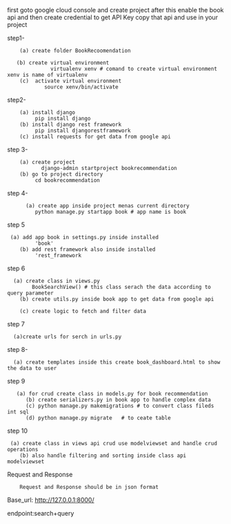 first goto google cloud console and create project after this enable the book api
 and then create credential to get API Key copy that api and use in your project

step1-

        (a) create folder BookRecoomendation

       (b) create virtual environment
                  virtualenv xenv # comand to create virtual environment xenv is name of virtualenv
        (c)  activate virtual environment
                source xenv/bin/activate

step2-

        (a) install django
             pip install django
        (b) install django rest framework
             pip install djangorestframework
        (c) install requests for get data from google api

step 3-


        (a) create project
               django-admin startproject bookrecommendation
        (b) go to project directory
             cd bookrecommendation

step 4-

          (a) create app inside project menas current directory
             python manage.py startapp book # app name is book


step 5


     (a) add app book in settings.py inside installed
             'book'
        (b) add rest framework also inside installed
             'rest_framework


step 6 

      (a) create class in views.py
            BookSearchView() # this class serach the data according to query parameter
        (b) create utils.py inside book app to get data from google api

        (c) create logic to fetch and filter data


step 7

      (a)create urls for serch in urls.py

step 8- 


      (a) create templates inside this create book_dashboard.html to show the data to user

step 9  

       (a) for crud create class in models.py for book recommendation
          (b) create serializers.py in book app to handle complex data
          (c) python manage.py makemigrations # to convert class fileds int sql
          (d) python manage.py migrate   # to ceate table

step 10

     (a) create class in views api crud use modelviewset and handle crud operations
        (b) also handle filtering and sorting inside class api modelviewset

Request and Response 

        Request and Response should be in json format
Base_url: http://127.0.0.1:8000/

endpoint:search+query